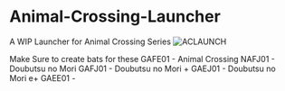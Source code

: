 # Animal-Crossing-Launcher
A WIP Launcher for Animal Crossing Series 
![ACLAUNCH](https://i.ibb.co/d78yzJx/amea.png)

Make Sure to create bats for these
GAFE01 - Animal Crossing
NAFJ01 - Doubutsu no Mori
GAFJ01 - Doubutsu no Mori +
GAEJ01 - Doubutsu no Mori e+
GAEE01 - 
